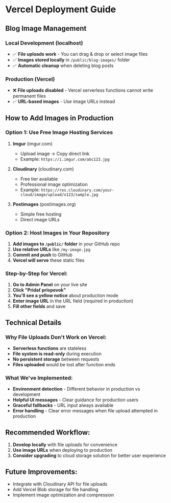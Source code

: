 # Vercel Deployment Guide

## Blog Image Management

### Local Development (localhost)
- ✅ **File uploads work** - You can drag & drop or select image files
- ✅ **Images stored locally** in `/public/blog-images/` folder
- ✅ **Automatic cleanup** when deleting blog posts

### Production (Vercel)
- ❌ **File uploads disabled** - Vercel serverless functions cannot write permanent files
- ✅ **URL-based images** - Use image URLs instead

## How to Add Images in Production

### Option 1: Use Free Image Hosting Services
1. **Imgur** (imgur.com)
   - Upload image → Copy direct link
   - Example: `https://i.imgur.com/abc123.jpg`

2. **Cloudinary** (cloudinary.com)
   - Free tier available
   - Professional image optimization
   - Example: `https://res.cloudinary.com/your-cloud/image/upload/v123/sample.jpg`

3. **Postimages** (postimages.org)
   - Simple free hosting
   - Direct image URLs

### Option 2: Host Images in Your Repository
1. **Add images to `/public/` folder** in your GitHub repo
2. **Use relative URLs** like `/my-image.jpg`
3. **Commit and push** to GitHub
4. **Vercel will serve** these static files

### Step-by-Step for Vercel:
1. **Go to Admin Panel** on your live site
2. **Click "Pridať príspevok"**
3. **You'll see a yellow notice** about production mode
4. **Enter image URL** in the URL field (required in production)
5. **Fill other fields** and save

## Technical Details

### Why File Uploads Don't Work on Vercel:
- **Serverless functions** are stateless
- **File system is read-only** during execution
- **No persistent storage** between requests
- **Files uploaded** would be lost after function ends

### What We've Implemented:
- **Environment detection** - Different behavior in production vs development
- **Helpful UI messages** - Clear guidance for production users
- **Graceful fallbacks** - URL input always available
- **Error handling** - Clear error messages when file upload attempted in production

## Recommended Workflow:
1. **Develop locally** with file uploads for convenience
2. **Use image URLs** when deploying to production
3. **Consider upgrading** to cloud storage solution for better user experience

## Future Improvements:
- Integrate with Cloudinary API for file uploads
- Add Vercel Blob storage for file handling
- Implement image optimization and compression
